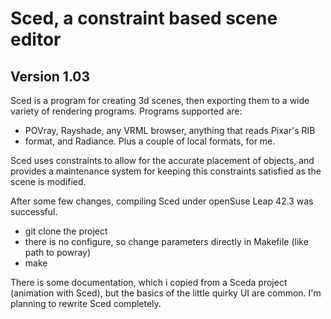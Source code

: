 # Sced, a constraint based scene editor
## Version 1.03

Sced is a program for creating 3d scenes, then exporting them to a wide variety of rendering programs. Programs supported are:
* POVray, Rayshade, any VRML browser, anything that reads Pixar's RIB
* format, and Radiance. Plus a couple of local formats, for me.

Sced uses constraints to allow for the accurate placement of objects, and provides a maintenance system for keeping this constraints satisfied as the scene is modified.

After some few changes, compiling Sced under openSuse Leap 42.3 was successful.
* git clone the project
* there is no configure, so change parameters directly in Makefile (like path to powray)
* make

There is some documentation, which i copied from a Sceda project (animation with Sced), but the basics of the little quirky UI are common. I'm planning to rewrite Sced completely.

